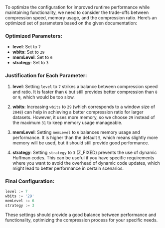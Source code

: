 To optimize the configuration for improved runtime performance while maintaining functionality, we need to consider the trade-offs between compression speed, memory usage, and the compression ratio. Here’s an optimized set of parameters based on the given documentation:

### Optimized Parameters:
- **level**: Set to `7`
- **wbits**: Set to `29`
- **memLevel**: Set to `6`
- **strategy**: Set to `3`

### Justification for Each Parameter:

1. **level**: Setting `level` to `7` strikes a balance between compression speed and ratio. It is faster than `6` but still provides better compression than `8` or `9`, which would be too slow.

2. **wbits**: Increasing `wbits` to `29` (which corresponds to a window size of `2048`) can help in achieving a better compression ratio for larger datasets. However, it uses more memory, so we choose `29` instead of the maximum `31` to keep memory usage manageable.

3. **memLevel**: Setting `memLevel` to `6` balances memory usage and performance. It is higher than the default `5`, which means slightly more memory will be used, but it should still provide good performance.

4. **strategy**: Setting `strategy` to `3` (Z_FIXED) prevents the use of dynamic Huffman codes. This can be useful if you have specific requirements where you want to avoid the overhead of dynamic code updates, which might lead to better performance in certain scenarios.

### Final Configuration:
```go
level := 7
wbits := '29'
memLevel := 6
strategy := 3
```

These settings should provide a good balance between performance and functionality, optimizing the compression process for your specific needs.